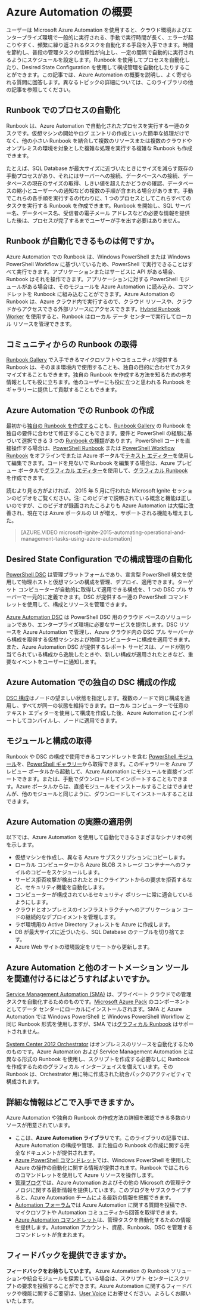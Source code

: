 <properties
	pageTitle="Azure Automation の概要 | Microsoft Azure"
	description="Azure Automation が提供する価値について説明し、よく寄せられる質問への回答を示して、Runbook と Azure Automation DSC の作成と使用を始められるようにします。"
	services="automation"
	documentationCenter=""
	authors="SnehaGunda"
	manager="stevenka"
	editor=""/>

<tags
	ms.service="automation"
	ms.workload="tbd"
	ms.tgt_pltfrm="na"
	ms.devlang="na"
	ms.topic="article" 
	ms.date="02/09/2016"
	ms.author="bwren;sngun"/>

# Azure Automation の概要


ユーザーは Microsoft Azure Automation を使用すると、クラウド環境およびエンタープライズ環境で一般的に実行される、手動で実行時間が長く、エラーが起こりやすく、頻繁に繰り返されるタスクを自動化する手段を入手できます。時間を節約し、普段の管理タスクの信頼性が向上し、一定の間隔で自動的に実行されるようにスケジュールを設定します。Runbook を使用してプロセスを自動化したり、Desired State Configuration を使用して構成管理を自動化したりすることができます。この記事では、Azure Automation の概要を説明し、よく寄せられる質問に回答します。異なるトピックの詳細については、このライブラリの他の記事を参照してください。


## Runbook でのプロセスの自動化

Runbook は、Azure Automation で自動化されたプロセスを実行する一連のタスクです。仮想マシンの開始やログ エントリの作成といった簡単な処理だけでなく、他の小さい Runbook を結合して複数のリソースまたは複数のクラウドやオンプレミスの環境を対象とした複雑な処理を実行する複雑な Runbook も作成できます。

たとえば、SQL Database が最大サイズに近づいたときにサイズを減らす既存の手動プロセスがあり、それにはサーバーへの接続、データベースへの接続、データベースの現在のサイズの取得、しきい値を超えたかどうかの確認、データベースの縮小とユーザーへの通知などの複数の手順が含まれる場合があります。手動でこれらの各手順を実行するの代わりに、1 つのプロセスとしてこれらすべてのタスクを実行する Runbook を作成できます。Runbook を開始し、SQL サーバー名、データベース名、受信者の電子メール アドレスなどの必要な情報を提供した後は、プロセスが完了するまでユーザーが手を出す必要はありません。


## Runbook が自動化できるものは何ですか。

Azure Automation での Runbook は、Windows PowerShell または Windows PowerShell Workflow に基づいているため、PowerShell で実行できることはすべて実行できます。アプリケーションまたはサービスに API がある場合、Runbook はそれを操作できます。アプリケーションに対する PowerShell モジュールがある場合は、そのモジュールを Azure Automation に読み込み、コマンドレットを Runbook に組み込むことができます。Azure Automation の Runbook は、Azure クラウド内で実行するので、クラウド リソースや、クラウドからアクセスできる外部リソースにアクセスできます。[Hybrid Runbook Worker](automation-hybrid-runbook-worker.md) を使用すると、Runbook はローカル データ センターで実行してローカル リソースを管理できます。


## コミュニティからの Runbook の取得

[Runbook Gallery](automation-runbook-gallery.md#runbooks-in-runbook-gallery) で入手できるマイクロソフトやコミュニティが提供する Runbook は、そのまま環境内で使用することも、独自の目的に合わせてカスタマイズすることもできます。独自の Runbook を作成する方法を知るための参考情報としても役に立ちます。他のユーザーにも役に立つと思われる Runbook をギャラリーに提供して貢献することもできます。


## Azure Automation での Runbook の作成 

最初から[独自の Runbook を作成する](automation-creating-importing-runbook.md)ことも、[Runbook Gallery](http://msdn.microsoft.com/library/azure/dn781422.aspx) の Runbook を独自の要件に合わせて修正することもできます。要件と PowerShell の経験に基づいて選択できる 3 つの [Runbook の種類](automation-runbook-types.md)があります。PowerShell コードを直接操作する場合は、[PowerShell Runbook](automation-runbook-types.md#powershell-runbooks) または [PowerShell Workflow Runbook](automation-runbook-types.md#powershell-workflow-runbooks) をオフラインでまたは Azure ポータルで[テキスト エディター](http://msdn.microsoft.com/library/azure/dn879137.aspx)を使用して編集できます。コードを見ないで Runbook を編集する場合は、Azure プレビュー ポータルで[グラフィカル エディター](automation-graphical-authoring-intro.md)を使用して、[グラフィカル Runbook](automation-runbook-types.md#graphical-runbooks) を作成できます。

読むより見る方がよければ、 2015 年 5 月に行われた Microsoft Ignite セッションのビデオをご覧ください。注: このビデオで説明されている概念と機能は正しいのですが、このビデオが録画されたころよりも Azure Automation は大幅に改善され、現在では Azure ポータルの UI が増え、サポートされる機能も増えました。

> [AZURE.VIDEO microsoft-ignite-2015-automating-operational-and-management-tasks-using-azure-automation]


## Desired State Configuration での構成管理の自動化 

[PowerShell DSC](https://technet.microsoft.com/library/dn249912.aspx) は管理プラットフォームであり、宣言型 PowerShell 構文を使用して物理ホストと仮想マシンの構成を管理、デプロイ、適用できます。ターゲット コンピューターが自動的に取得して適用できる構成を、1 つの DSC プル サーバーで一元的に定義できます。DSC が提供する一連の PowerShell コマンドレットを使用して、構成とリソースを管理できます。

[Azure Automation DSC](automation-dsc-overview.md) は PowerShell DSC 用のクラウド ベースのソリューションであり、エンタープライズ環境に必要なサービスを提供します。DSC リソースを Azure Automation で管理し、Azure クラウド内の DSC プル サーバーから構成を取得する仮想マシンおよび物理コンピューターに構成を適用できます。また、Azure Automation DSC が提供するレポート サービスは、ノードが割り当てられている構成から逸脱したときや、新しい構成が適用されたときなど、重要なイベントをユーザーに通知します。


## Azure Automation での独自の DSC 構成の作成

[DSC 構成](automation-dsc-overview.md#azure-automation-dsc-terms)はノードの望ましい状態を指定します。複数のノードで同じ構成を適用し、すべてが同一の状態を維持できます。ローカル コンピューターで任意のテキスト エディターを使用して構成を作成した後、Azure Automation にインポートしてコンパイルし、ノードに適用できます。


## モジュールと構成の取得 

Runbook や DSC の構成で使用できるコマンドレットを含む [PowerShell モジュール](automation-runbook-gallery.md#modules-in-powershell-gallery)を、[PowerShell ギャラリー](http://www.powershellgallery.com/)から取得できます。このギャラリーを Azure プレビュー ポータルから起動して、Azure Automation にモジュールを直接インポートできます。または、手動でダウンロードしてインポートすることもできます。Azure ポータルからは、直接モジュールをインストールすることはできませんが、他のモジュールと同じように、ダウンロードしてインストールすることはできます。


## Azure Automation の実際の適用例 

以下では、Azure Automation を使用して自動化できるさまざまなシナリオの例を示します。

* 仮想マシンを作成し、異なる Azure サブスクリプションにコピーします。 
* ローカル コンピューターから Azure BLOB ストレージ コンテナーへのファイルのコピーをスケジュールします。 
* サービス拒否攻撃が検出されたときにクライアントからの要求を拒否するなど、セキュリティ機能を自動化します。 
* コンピューターが構成されているセキュリティ ポリシーに常に適合しているようにします。
* クラウドとオンプレミスのインフラストラクチャへのアプリケーション コードの継続的なデプロイメントを管理します。 
* ラボ環境用の Active Directory フォレストを Azure に作成します。 
* DB が最大サイズに近づいたら、SQL Database のテーブルを切り捨てます。 
* Azure Web サイトの環境設定をリモートから更新します。 


## Azure Automation と他のオートメーション ツールを関連付けるにはどうすればよいですか。

[Service Management Automation (SMA)](http://technet.microsoft.com/library/dn469260.aspx) は、プライベート クラウドでの管理タスクを自動化するためのものです。[Microsoft Azure Pack](https://www.microsoft.com/ja-JP/server-cloud/) のコンポーネントとしてデータ センターにローカルにインストールされます。SMA と Azure Automation では Windows PowerShell と Windows PowerShell Workflow と同じ Runbook 形式を使用しますが、SMA では[グラフィカル Runbook](automation-graphical-authoring-intro.md) はサポートされません。

[System Center 2012 Orchestrator](http://technet.microsoft.com/library/hh237242.aspx) はオンプレミスのリソースを自動化するためのものです。Azure Automation および Service Management Automation とは異なる形式の Runbook を使用し、スクリプトを作成する必要なしに Runbook を作成するためのグラフィカル インターフェイスを備えています。その Runbook は、Orchestrator 用に特に作成された統合パックのアクティビティで構成されます。


## 詳細な情報はどこで入手できますか。 

Azure Automation や独自の Runbook の作成方法の詳細を確認できる多数のリソースが用意されています。

* ここは、**Azure Automation ライブラリ**です。このライブラリの記事では、Azure Automation の構成や管理、また独自の Runbook の作成に関する完全なドキュメントが提供されます。 
* [Azure PowerShell コマンドレット](http://msdn.microsoft.com/library/jj156055.aspx)では、Windows PowerShell を使用した Azure の操作の自動化に関する情報が提供されます。Runbook ではこれらのコマンドレットを使用して Azure リソースを操作します。 
* [管理ブログ](https://azure.microsoft.com/blog/tag/azure-automation/)では、Azure Automation およびその他の Microsoft の管理テクノロジに関する最新情報を提供しています。このブログをサブスクライブすると、Azure Automation チームによる最新の情報を把握できます。 
* [Automation フォーラム](http://go.microsoft.com/fwlink/p/?LinkId=390561)では Azure Automation に関する質問を投稿でき、マイクロソフトや Automation コミュニティから回答を取得できます。 
* [Azure Automation コマンドレット](https://msdn.microsoft.com/library/mt244122.aspx)は、管理タスクを自動化するための情報を提供します。Automation アカウント、資産、Runbook、DSC を管理するコマンドレットが含まれます。


## フィードバックを提供できますか。 

**フィードバックをお待ちしています。** Azure Automation の Runbook ソリューションや統合モジュールを探索している場合は、スクリプト センターにスクリプトの要求を投稿することができます。Azure Automation に関するフィードバックや機能に関するご要望は、[User Voice](http://feedback.windowsazure.com/forums/34192--general-feedback) にお寄せください。よろしくお願いいたします。

<!---HONumber=AcomDC_0211_2016-->